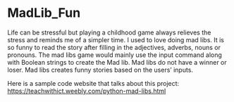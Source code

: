 # MadLib_Fun
Life can be stressful but playing a childhood game always relieves the stress and reminds me of a simpler time. I used to love doing mad libs. It is so funny to read the story after filling in the adjectives, adverbs, nouns or pronouns. The mad libs game would mainly use the input command along with Boolean strings to create the Mad lib. Mad libs do not have a winner or loser. Mad libs creates funny stories based on the users’ inputs.   

Here is a sample code website that talks about this project: https://teachwithict.weebly.com/python-mad-libs.html 
